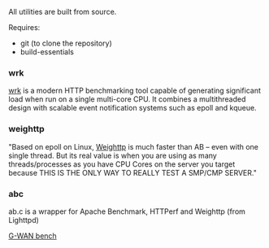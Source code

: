 All utilities are built from source.

Requires:

* git (to clone the repository)
* build-essentials

### wrk

[wrk][wrk_github] is a modern HTTP benchmarking tool capable of generating significant
load when run on a single multi-core CPU. It combines a multithreaded
design with scalable event notification systems such as epoll and
kqueue.

### weighttp

"Based on epoll on Linux, [Weighttp][weighttp_github] is much faster than AB – even with one
single thread. But its real value is when you are using as many
threads/processes as you have CPU Cores on the server you target because
THIS IS THE ONLY WAY TO REALLY TEST A SMP/CMP SERVER."

### abc

ab.c is a wrapper for Apache Benchmark, HTTPerf and Weighttp (from Lighttpd)

[G-WAN bench][gwan_bench]

[wrk_github]: https://github.com/wg/wrk
[gwan_bench]: http://gwan.com/en_apachebench_httperf.html
[weighttp_github]: https://github.com/lighttpd/weighttp/
